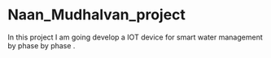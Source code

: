 # Naan_Mudhalvan_project
In this project I am going develop a IOT device for smart water management  by phase by phase .
